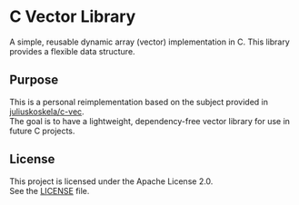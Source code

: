 # C Vector Library

A simple, reusable dynamic array (vector) implementation in C. This library provides a flexible data structure.

## Purpose

This is a personal reimplementation based on the subject provided in [juliuskoskela/c-vec](https://github.com/juliuskoskela/c-vec).  
The goal is to have a lightweight, dependency-free vector library for use in future C projects.

## License

This project is licensed under the Apache License 2.0.  
See the [LICENSE](./LICENSE) file.
